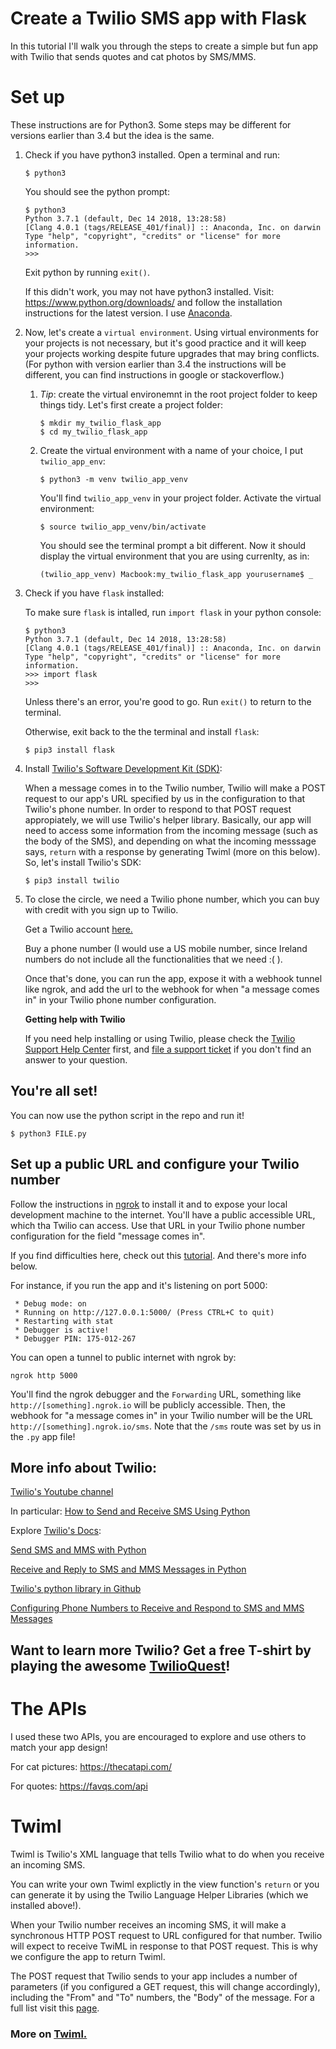 # Create a Twilio SMS app with Flask

In this tutorial I'll walk you through the steps to create a simple but fun app with Twilio that sends quotes and cat photos by SMS/MMS. 

# Set up

These instructions are for Python3. Some steps may be different for versions earlier than 3.4 but the idea is the same.

1.  Check if you have python3 installed. Open a terminal and run:

    ```
    $ python3
    ```

    You should see the python prompt:


    ```
    $ python3
    Python 3.7.1 (default, Dec 14 2018, 13:28:58)
    [Clang 4.0.1 (tags/RELEASE_401/final)] :: Anaconda, Inc. on darwin
    Type "help", "copyright", "credits" or "license" for more information.
    >>> 
    ```

    Exit python by running `exit()`.

    If this didn't work, you may not have python3 installed. Visit: https://www.python.org/downloads/ and follow the installation instructions for the latest version. I use [Anaconda](https://www.anaconda.com/).


2. Now, let's create a `virtual environment`. Using virtual environments for your projects is not necessary, but it's good practice and it will keep your projects working despite future upgrades that may bring conflicts. (For python with version earlier than 3.4 the instructions will be different, you can find instructions in google or stackoverflow.)

    1. *Tip*: create the virtual environemnt in the root project folder to keep things tidy. Let's first create a project folder:

        ```
        $ mkdir my_twilio_flask_app
        $ cd my_twilio_flask_app
        ```

    2. Create the virtual environment with a name of your choice, I put `twilio_app_env`:

        ```
        $ python3 -m venv twilio_app_venv
        ```
        You'll find `twilio_app_venv` in your project folder. Activate  the virtual environment:

        ```
        $ source twilio_app_venv/bin/activate
        ```

        You should see the terminal prompt a bit different. Now it should display the virtual environment that you are using currenlty, as in:

        ```
        (twilio_app_venv) Macbook:my_twilio_flask_app yourusername$ _
        ```


4. Check if you have `flask` installed:

    To make sure `flask` is intalled, run `import flask` in your python console:

    ```
    $ python3
    Python 3.7.1 (default, Dec 14 2018, 13:28:58)
    [Clang 4.0.1 (tags/RELEASE_401/final)] :: Anaconda, Inc. on darwin
    Type "help", "copyright", "credits" or "license" for more information.
    >>> import flask
    >>>
    ```

    Unless there's an error, you're good to go. Run `exit()` to return to the terminal. 
    
    Otherwise, exit back to the the terminal and install `flask`:

    ```
    $ pip3 install flask
    ```


5. Install [Twilio's Software Development Kit (SDK)](https://www.twilio.com/docs/libraries/python#install-the-library):

    When a message comes in to the Twilio number, Twilio will make a POST request to our app's URL specified by us in the configuration to that Twilio's phone number. In order to respond to that POST request appropiately, we will use Twilio's helper library. Basically, our app will need to access some information from the incoming message (such as the body of the SMS), and depending on what the incoming messsage says, `return` with a response by generating Twiml (more on this below). So, let's install Twilio's SDK:

    ```
    $ pip3 install twilio
    ```

6. To close the circle, we need a Twilio phone number, which you can buy with credit with you sign up to Twilio.

    Get a Twilio account [here.](https://www.twilio.com/try-twilio)

    Buy a phone number (I would use a US mobile number, since Ireland numbers do not include all the functionalities that we need :( ).

    Once that's done, you can run the app, expose it with a webhook tunnel like ngrok, and add the url to the webhook for when "a message comes in" in your Twilio phone number configuration.
    
    **Getting help with Twilio**

    If you need help installing or using Twilio, please check the [Twilio Support Help Center](https://support.twilio.com) first, and [file a support ticket](https://twilio.com/help/contact) if you don't find an answer to your question.

    

## You're all set!

You can now use the python script in the repo and run it!

```
$ python3 FILE.py
```

## Set up a public URL and configure your Twilio number

Follow the instructions in [ngrok](https://ngrok.com/) to install it and to expose your local development machine to the internet. You'll have a public accessible URL, which tha Twilio can access. Use that URL in your Twilio phone number configuration for the field "message comes in".

If you find difficulties here, check out this [tutorial](https://www.twilio.com/docs/sms/tutorials/how-to-receive-and-reply-python). And there's more info below. 

For instance, if you run the app and it's listening on port 5000:

```
 * Debug mode: on
 * Running on http://127.0.0.1:5000/ (Press CTRL+C to quit)
 * Restarting with stat
 * Debugger is active!
 * Debugger PIN: 175-012-267
 ```

 You can open a tunnel to public internet with ngrok by:

 ```
 ngrok http 5000
 ```

 You'll find the ngrok debugger and the `Forwarding` URL, something like `http://[something].ngrok.io` will be publicly accessible. Then, the webhook for "a message comes in" in your Twilio number will be the URL `http://[something].ngrok.io/sms`.  Note that the `/sms` route was set by us in the `.py` app file!





## More info about Twilio:

[Twilio's Youtube channel](https://www.youtube.com/channel/UCWh3G9LZmZ3q_xWOyPpn8ag)

In particular: [How to Send and Receive SMS Using Python](https://www.youtube.com/watch?v=knxlmCVFAZI)

Explore [Twilio's Docs](https://www.twilio.com/docs/):

[Send SMS and MMS with Python](https://www.twilio.com/docs/sms/tutorials/how-to-send-sms-messages-python) 

[Receive and Reply to SMS and MMS Messages in Python](https://www.twilio.com/docs/sms/tutorials/how-to-receive-and-reply-python)

[Twilio's python library in Github](https://github.com/twilio/twilio-python)

[Configuring Phone Numbers to Receive and Respond to SMS and MMS Messages](https://support.twilio.com/hc/en-us/articles/223136047-Configuring-Phone-Numbers-to-Receive-SMS-Messages)

## Want to learn more Twilio? Get a free T-shirt by playing the awesome [TwilioQuest](https://www.twilio.com/quest/welcome)!

# The APIs

I used these two APIs, you are encouraged to explore and use others to match your app design! 


For cat pictures: https://thecatapi.com/

For quotes:  https://favqs.com/api 


# Twiml

Twiml is Twilio's XML language that tells Twilio what to do when you receive an incoming SMS.

You can write your own Twiml explictly in the view function's `return` or you can generate it by using the Twilio Language Helper Libraries (which we installed above!).

When your Twilio number receives an incoming SMS, it will make a synchronous HTTP POST  request to URL configured for that number. Twilio will expect to receive TwiML in response to that POST request. This is why we configure the app to return Twiml.

The POST request that Twilio sends to your app includes a number of parameters (if you configured a GET request, this will change accordingly), including the "From" and "To" numbers, the "Body" of the message. For a full list visit this [page](https://www.twilio.com/docs/sms/twiml#request-parameters).


### More on [Twiml.](https://www.twilio.com/docs/sms/twiml#what-is-twiml)

